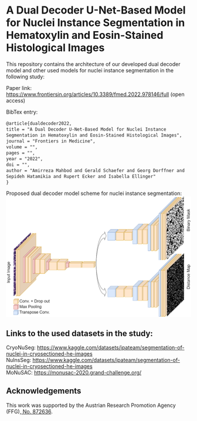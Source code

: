 # A Dual Decoder U-Net-Based Model for Nuclei Instance Segmentation in Hematoxylin and Eosin-Stained Histological Images
This repository contains the architecture of our developed dual decoder model and other used models for nuclei instance segmentation in the following study:

Paper link:
https://www.frontiersin.org/articles/10.3389/fmed.2022.978146/full (open access)

BibTex entry:
```
@article{dualdecoder2022,
title = "A Dual Decoder U-Net-Based Model for Nuclei Instance Segmentation in Hematoxylin and Eosin-Stained Histological Images",
journal = "Frontiers in Medicine",
volume = "",
pages = "",
year = "2022",
doi = "",
author = "Amirreza Mahbod and Gerald Schaefer and Georg Dorffner and Sepideh Hatamikia and Rupert Ecker and Isabella Ellinger"
}
```

Proposed dual decoder model scheme for nuclei instance segmentation: 
![Project Image](https://github.com/masih4/dual_decoder_nuclei_segmentation/blob/main/dual_decoder.png)

## Links  to the used datasets in the study: 
CryoNuSeg: https://www.kaggle.com/datasets/ipateam/segmentation-of-nuclei-in-cryosectioned-he-images  
NuInsSeg: https://www.kaggle.com/datasets/ipateam/segmentation-of-nuclei-in-cryosectioned-he-images  
MoNuSAC: https://monusac-2020.grand-challenge.org/  

## Acknowledgements
This work was supported by the Austrian Research Promotion Agency (FFG),<a href="https://projekte.ffg.at/projekt/3258628"> No. 872636</a>.
